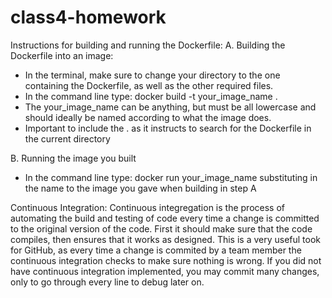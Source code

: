 # class4-homework

Instructions for building and running the Dockerfile:
A. Building the Dockerfile into an image:
- In the terminal, make sure to change your directory to the one containing the Dockerfile, as well as the other required files.
- In the command line type: docker build -t your_image_name .
- The your_image_name can be anything, but must be all lowercase and should ideally be named according to what the image does.
- Important to include the . as it instructs to search for the Dockerfile in the current directory

B. Running the image you built
- In the command line type: docker run your_image_name
substituting in the name to the image you gave when building in step A



Continuous Integration:
Continuous integregation is the process of automating the build and testing of code every time a change is committed to the original version of the code. First it should make sure that the code compiles, then ensures that it works as designed. This is a very useful took for GitHub, as every time a change is commited by a team member the continuous integration checks to make sure nothing is wrong. If you did not have continuous integration implemented, you may commit many changes, only to go through every line to debug later on. 
